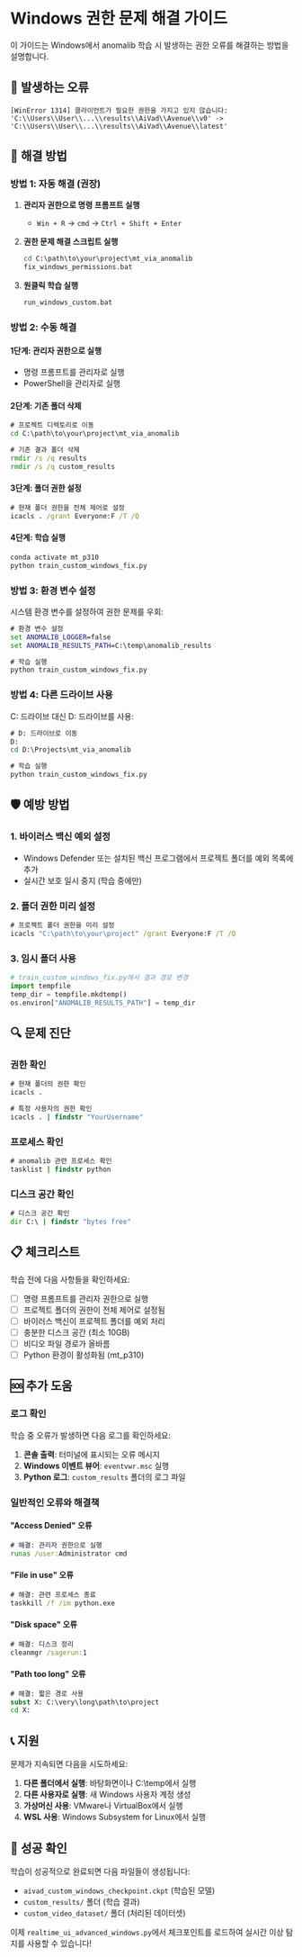 # Windows 권한 문제 해결 가이드

이 가이드는 Windows에서 anomalib 학습 시 발생하는 권한 오류를 해결하는 방법을 설명합니다.

## 🚨 발생하는 오류

```
[WinError 1314] 클라이언트가 필요한 권한을 가지고 있지 않습니다: 
'C:\\Users\\User\\...\\results\\AiVad\\Avenue\\v0' -> 
'C:\\Users\\User\\...\\results\\AiVad\\Avenue\\latest'
```

## 🔧 해결 방법

### 방법 1: 자동 해결 (권장)

1. **관리자 권한으로 명령 프롬프트 실행**
   - `Win + R` → `cmd` → `Ctrl + Shift + Enter`

2. **권한 문제 해결 스크립트 실행**
   ```cmd
   cd C:\path\to\your\project\mt_via_anomalib
   fix_windows_permissions.bat
   ```

3. **원클릭 학습 실행**
   ```cmd
   run_windows_custom.bat
   ```

### 방법 2: 수동 해결

#### 1단계: 관리자 권한으로 실행
- 명령 프롬프트를 관리자로 실행
- PowerShell을 관리자로 실행

#### 2단계: 기존 폴더 삭제
```cmd
# 프로젝트 디렉토리로 이동
cd C:\path\to\your\project\mt_via_anomalib

# 기존 결과 폴더 삭제
rmdir /s /q results
rmdir /s /q custom_results
```

#### 3단계: 폴더 권한 설정
```cmd
# 현재 폴더 권한을 전체 제어로 설정
icacls . /grant Everyone:F /T /Q
```

#### 4단계: 학습 실행
```cmd
conda activate mt_p310
python train_custom_windows_fix.py
```

### 방법 3: 환경 변수 설정

시스템 환경 변수를 설정하여 권한 문제를 우회:

```cmd
# 환경 변수 설정
set ANOMALIB_LOGGER=false
set ANOMALIB_RESULTS_PATH=C:\temp\anomalib_results

# 학습 실행
python train_custom_windows_fix.py
```

### 방법 4: 다른 드라이브 사용

C: 드라이브 대신 D: 드라이브를 사용:

```cmd
# D: 드라이브로 이동
D:
cd D:\Projects\mt_via_anomalib

# 학습 실행
python train_custom_windows_fix.py
```

## 🛡️ 예방 방법

### 1. 바이러스 백신 예외 설정
- Windows Defender 또는 설치된 백신 프로그램에서 프로젝트 폴더를 예외 목록에 추가
- 실시간 보호 일시 중지 (학습 중에만)

### 2. 폴더 권한 미리 설정
```cmd
# 프로젝트 폴더 권한을 미리 설정
icacls "C:\path\to\your\project" /grant Everyone:F /T /Q
```

### 3. 임시 폴더 사용
```python
# train_custom_windows_fix.py에서 결과 경로 변경
import tempfile
temp_dir = tempfile.mkdtemp()
os.environ["ANOMALIB_RESULTS_PATH"] = temp_dir
```

## 🔍 문제 진단

### 권한 확인
```cmd
# 현재 폴더의 권한 확인
icacls .

# 특정 사용자의 권한 확인
icacls . | findstr "YourUsername"
```

### 프로세스 확인
```cmd
# anomalib 관련 프로세스 확인
tasklist | findstr python
```

### 디스크 공간 확인
```cmd
# 디스크 공간 확인
dir C:\ | findstr "bytes free"
```

## 📋 체크리스트

학습 전에 다음 사항들을 확인하세요:

- [ ] 명령 프롬프트를 관리자 권한으로 실행
- [ ] 프로젝트 폴더의 권한이 전체 제어로 설정됨
- [ ] 바이러스 백신이 프로젝트 폴더를 예외 처리
- [ ] 충분한 디스크 공간 (최소 10GB)
- [ ] 비디오 파일 경로가 올바름
- [ ] Python 환경이 활성화됨 (mt_p310)

## 🆘 추가 도움

### 로그 확인
학습 중 오류가 발생하면 다음 로그를 확인하세요:

1. **콘솔 출력**: 터미널에 표시되는 오류 메시지
2. **Windows 이벤트 뷰어**: `eventvwr.msc` 실행
3. **Python 로그**: `custom_results` 폴더의 로그 파일

### 일반적인 오류와 해결책

#### "Access Denied" 오류
```cmd
# 해결: 관리자 권한으로 실행
runas /user:Administrator cmd
```

#### "File in use" 오류
```cmd
# 해결: 관련 프로세스 종료
taskkill /f /im python.exe
```

#### "Disk space" 오류
```cmd
# 해결: 디스크 정리
cleanmgr /sagerun:1
```

#### "Path too long" 오류
```cmd
# 해결: 짧은 경로 사용
subst X: C:\very\long\path\to\project
cd X:
```

## 📞 지원

문제가 지속되면 다음을 시도하세요:

1. **다른 폴더에서 실행**: 바탕화면이나 C:\temp에서 실행
2. **다른 사용자로 실행**: 새 Windows 사용자 계정 생성
3. **가상머신 사용**: VMware나 VirtualBox에서 실행
4. **WSL 사용**: Windows Subsystem for Linux에서 실행

## 🎯 성공 확인

학습이 성공적으로 완료되면 다음 파일들이 생성됩니다:

- `aivad_custom_windows_checkpoint.ckpt` (학습된 모델)
- `custom_results/` 폴더 (학습 결과)
- `custom_video_dataset/` 폴더 (처리된 데이터셋)

이제 `realtime_ui_advanced_windows.py`에서 체크포인트를 로드하여 실시간 이상 탐지를 사용할 수 있습니다!
